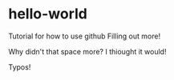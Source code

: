 # hello-world
Tutorial for how to use github
Filling out more!

Why didn't that space more?  I thiought it would!

Typos!
